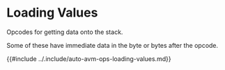 # Loading Values

Opcodes for getting data onto the stack.

Some of these have immediate data in the byte or bytes after the opcode.

{{#include ../.include/auto-avm-ops-loading-values.md}}